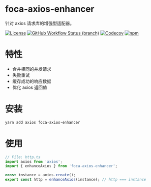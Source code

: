 # foca-axios-enhancer

针对 axios 请求库的增强型适配器。

[![License](https://img.shields.io/github/license/foca-js/foca-axios-enhancer)](https://github.com/foca-js/foca-axios-enhancer/blob/master/LICENSE)
[![GitHub Workflow Status (branch)](https://img.shields.io/github/workflow/status/foca-js/foca-axios-enhancer/CI/master)](https://github.com/foca-js/foca-axios-enhancer/actions)
[![Codecov](https://img.shields.io/codecov/c/github/foca-js/foca-axios-enhancer)](https://codecov.io/gh/foca-js/foca-axios-enhancer)
[![npm](https://img.shields.io/npm/v/foca-axios-enhancer)](https://www.npmjs.com/package/foca-axios-enhancer)

# 特性

- 合并相同的并发请求
- 失败重试
- 缓存成功的响应数据
- 优化 axios 返回值

# 安装

```bash
yarn add axios foca-axios-enhancer
```

# 使用

```typescript
// File: http.ts
import axios from 'axios';
import { enhanceAxios } from 'foca-axios-enhancer';

const instance = axios.create();
export const http = enhanceAxios(instance); // http === instance
```

